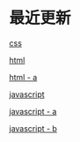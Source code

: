 # 最近更新

<!-- 用于显示最近更新的文件 -->

[css](./css/)

[html](./html/)

[html - a](./html/a.md)

[javascript](./javascript/)

[javascript - a](./javascript/a.md)

[javascript - b](./javascript/b.md)

<!-- 1、JavaScript

2、css

3、html

4、常用组件/插件 -->

<!-- [Home](/) -->
<!-- [css](/css/) -->
